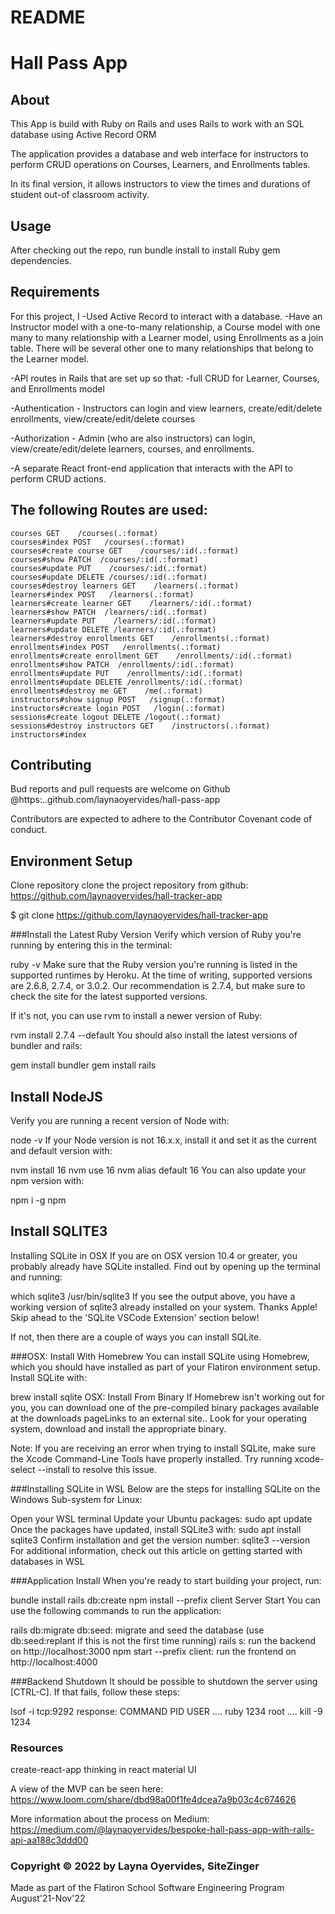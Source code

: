 # README

# Hall Pass App 

## About 
This App is build with Ruby on Rails and uses Rails to work with an SQL database using Active Record ORM

The application provides a database and web interface for instructors to perform CRUD operations on Courses, Learners, and Enrollments tables.

In its final version, it allows instructors to view the times and durations of student out-of classroom activity. 

## Usage 
After checking out the repo, run bundle install to install Ruby gem dependencies.

## Requirements 

For this project, I -Used Active Record to interact with a database. -Have an Instructor model with a one-to-many relationship, a Course model with one many to many relationship with a Learner model, using Enrollments as a join table. There will be several other one to many relationships that belong to the Learner model. 

-API routes in Rails that are set up so that: -full CRUD for Learner, Courses, and Enrollments model

-Authentication - Instructors can login and view learners, create/edit/delete enrollments, view/create/edit/delete courses

-Authorization - Admin (who are also instructors) can login, view/create/edit/delete learners, courses, and enrollments.

-A separate React front-end application that interacts with the API to perform CRUD actions.

## The following Routes are used:
`courses GET    /courses(.:format)                                                                                                            courses#index
                                        POST   /courses(.:format)                                                                              courses#create
                            course GET    /courses/:id(.:format)                                                                            courses#show
                                         PATCH  /courses/:id(.:format)                                                                            courses#update
                                         PUT    /courses/:id(.:format)                                                                            courses#update
                                         DELETE /courses/:id(.:format)                                                                            courses#destroy
                           learners GET    /learners(.:format)                                                                               learners#index
                                         POST   /learners(.:format)                                                                               learners#create
                            learner GET    /learners/:id(.:format)                                                                           learners#show
                                         PATCH  /learners/:id(.:format)                                                                           learners#update
                                         PUT    /learners/:id(.:format)                                                                           learners#update
                                         DELETE /learners/:id(.:format)                                                                           learners#destroy
                     enrollments GET    /enrollments(.:format)                                                                            enrollments#index
                                         POST   /enrollments(.:format)                                                                            enrollments#create
                       enrollment GET    /enrollments/:id(.:format)                                                                        enrollments#show
                                         PATCH  /enrollments/:id(.:format)                                                                        enrollments#update
                                         PUT    /enrollments/:id(.:format)                                                                        enrollments#update
                                         DELETE /enrollments/:id(.:format)                                                                        enrollments#destroy
                                  me GET    /me(.:format)                                                                                     instructors#show
                             signup POST   /signup(.:format)                                                                                 instructors#create
                                login POST   /login(.:format)                                                                                  sessions#create
                              logout DELETE /logout(.:format)                                                                                 sessions#destroy
                       instructors GET    /instructors(.:format)                                                                            instructors#index`


## Contributing 
Bud reports and pull requests are welcome on Github 
@https:..github.com/laynaoyervides/hall-pass-app

Contributors are expected to adhere to the Contributor Covenant code of conduct.

## Environment Setup
Clone repository
clone the project repository from github: https://github.com/laynaoyervides/hall-tracker-app

$ git clone https://github.com/laynaoyervides/hall-tracker-app

###Install the Latest Ruby Version
Verify which version of Ruby you're running by entering this in the terminal:

ruby -v
Make sure that the Ruby version you're running is listed in the supported runtimes by Heroku. At the time of writing, supported versions are 2.6.8, 2.7.4, or 3.0.2. Our recommendation is 2.7.4, but make sure to check the site for the latest supported versions.

If it's not, you can use rvm to install a newer version of Ruby:

rvm install 2.7.4 --default
You should also install the latest versions of bundler and rails:

gem install bundler
gem install rails

## Install NodeJS
Verify you are running a recent version of Node with:

node -v
If your Node version is not 16.x.x, install it and set it as the current and default version with:

nvm install 16
nvm use 16
nvm alias default 16
You can also update your npm version with:

npm i -g npm

## Install SQLITE3 

Installing SQLite in OSX
If you are on OSX version 10.4 or greater, you probably already have SQLite installed. Find out by opening up the terminal and running:

 which sqlite3
/usr/bin/sqlite3
If you see the output above, you have a working version of sqlite3 already installed on your system. Thanks Apple! Skip ahead to the 'SQLite VSCode Extension' section below!

If not, then there are a couple of ways you can install SQLite.

###OSX: Install With Homebrew
You can install SQLite using Homebrew, which you should have installed as part of your Flatiron environment setup. Install SQLite with:

 brew install sqlite
OSX: Install From Binary
If Homebrew isn't working out for you, you can download one of the pre-compiled binary packages available at the downloads pageLinks to an external site.. Look for your operating system, download and install the appropriate binary.

Note: If you are receiving an error when trying to install SQLite, make sure the Xcode Command-Line Tools have properly installed. Try running xcode-select --install to resolve this issue.

###Installing SQLite in WSL
Below are the steps for installing SQLite on the Windows Sub-system for Linux:

Open your WSL terminal
Update your Ubuntu packages: sudo apt update
Once the packages have updated, install SQLite3 with: sudo apt install sqlite3
Confirm installation and get the version number: sqlite3 --version
For additional information, check out this article on getting started with databases in WSL

###Application Install
When you're ready to start building your project, run:

bundle install
rails db:create
npm install --prefix client
Server Start
You can use the following commands to run the application:

rails db:migrate db:seed: migrate and seed the database (use db:seed:replant if this is not the first time running)
rails s: run the backend on http://localhost:3000
npm start --prefix client: run the frontend on http://localhost:4000

###Backend Shutdown
It should be possible to shutdown the server using [CTRL-C]. If that fails, follow these steps:

lsof -i tcp:9292 response: COMMAND PID USER .... ruby 1234 root ....
kill -9 1234

### Resources  
create-react-app thinking in react material UI

A view of the MVP can be seen here:
https://www.loom.com/share/dbd98a00f1fe4dcea7a9b03c4c674626

More information about the process on Medium:
https://medium.com/@laynaoyervides/bespoke-hall-pass-app-with-rails-api-aa188c3ddd00 

### Copyright © 2022 by Layna Oyervides, SiteZinger
Made as part of the Flatiron School Software Engineering Program August'21-Nov'22
